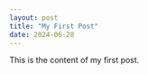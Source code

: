 ```yaml
---
layout: post
title: "My First Post"
date: 2024-06-28
---
```


This is the content of my first post.